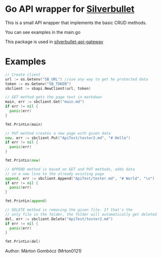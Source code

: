 # Go API wrapper for [Silverbullet](https://silverbullet.md/)

This is a small API wrapper that implements the basic CRUD methods.

You can see examples in the main.go

This package is used in [silverbullet-api-gateway](https://github.com/Mrton0121/silverbullet-api-gateway)

# Examples
```go
// Create client
url := os.Getenv("SB_URL") //use any way to get he protected data
token := os.Getenv("SB_TOKEN")
sbclient := sbapi.NewClient(url, token)
```

```go
// GET method gets the page text in markdown
main, err := sbclient.Get("main.md")
if err != nil {
  panic(err)
}

fmt.PrintLn(main)
```

```go
// PUT method creates a new page with given data
new, err := sbclient.Put("ApiTest/tester2.md", "# Hello")
if err != nil {
  panic(err)
}

fmt.PrintLn(new)
```

```go
// APPEND method is based on GET and PUT methods, adds data
// in a new line to the already existing page
append, err := sbclient.Append("ApiTest/tester.md", "# World", "\n")
if err != nil {
  panic(err)
}

fmt.PrintLn(append)
```

```go
// DELETE method is removing the given file. If that's the
// only file in the folder, the folder will automatically get deleted
del, err := sbclient.Delete("ApiTest/tester2.md")
if err != nil {
  panic(err)
}

fmt.PrintLn(del)
```

Author: Márton Gombócz (Mrton0121)